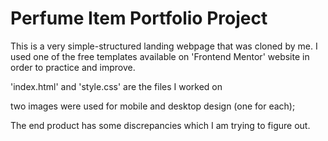 # Perfume Item Portfolio Project
This is a very simple-structured landing webpage that was cloned by me. 
I used one of the free templates available on 'Frontend Mentor' website in order to practice and improve. 

'index.html' and 'style.css' are the files I worked on 

two images were used for mobile and desktop design (one for each);

The end product has some discrepancies which I am trying to figure out. 
